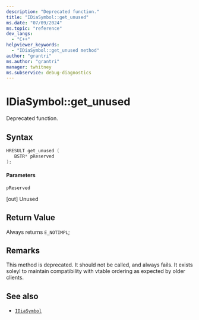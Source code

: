 ```yaml
---
description: "Deprecated function."
title: "IDiaSymbol::get_unused"
ms.date: "07/09/2024"
ms.topic: "reference"
dev_langs:
  - "C++"
helpviewer_keywords:
  - "IDiaSymbol::get_unused method"
author: "grantri"
ms.author: "grantri"
manager: twhitney
ms.subservice: debug-diagnostics
---
```

# IDiaSymbol::get_unused

Deprecated function.

## Syntax

```C++
HRESULT get_unused ( 
   BSTR* pReserved
);
```

#### Parameters

 `pReserved`

[out] Unused

## Return Value

 Always returns `E_NOTIMPL`;

## Remarks

 This method is deprecated. It should not be called, and always fails. It exists soleyl to maintain compatibility with vtable ordering as expected by older clients.

## See also

- [`IDiaSymbol`](../../debugger/debug-interface-access/idiasymbol.md)
